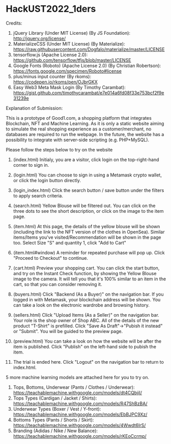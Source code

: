 # HackUST2022_1ders

Credits:

1. jQuery Library (Under MIT License) (By JS Foundation): http://jquery.org/license/
2. MaterializeCSS (Under MIT License) (By Materialize): https://raw.githubusercontent.com/Dogfalo/materialize/master/LICENSE
3. tensorflow.js (Apache License 2.0): https://github.com/tensorflow/tfjs/blob/master/LICENSE
4. Google Fonts (Roboto) (Apache License 2.0) (By Christian Robertson): https://fonts.google.com/specimen/Roboto#license
5. plus/minus input counter (By rkoms): https://codepen.io/rkoms/pen/OJbrGKX
6. Easy Web3 Meta Mask Login (By Timothy Carambat): https://gist.github.com/timothycarambat/e7e014a6fd08f33e753bcf2f9e31239e 

Explanation of Submission:

This is a prototype of Good1.com, a shopping platform that integrates Blockchain, NFT and Machine Learning.
As it is only a static website aiming to simulate the real shopping experience as a customer/merchant, no databases are required to run the webpage.
In the future, the website has a possibility to integrate with server-side scripting (e.g. PHP+MySQL).

Please follow the steps below to try on the website

1. (index.html) Initialy, you are a visitor, click login on the top-right-hand corner to sign in.
2. (login.html) You can choose to sign in using a Metamask crypto wallet, or click the login button directly.

3. (login_index.html) Click the search button / save button under the filters to apply search criteria.
4. (search.html) Yellow Blouse will be filtered out. You can click on the three dots to see the short description, or click on the image to the item page.
5. (item.html) At this page, the details of the yellow blouse will be shown (including the link to the NFT version of the clothes in OpenSea).
Similar items/Items you've visited/Recommendation will be shown in the page too.
Select Size "S" and quantity 1, click "Add to Cart"
6. (item.html#window) A reminder for repeated purchase will pop up. Click "Proceed to Checkout" to continue.
7. (cart.html) Preview your shopping cart.
You can click the start button, and try on the Instant Check function, by showing the Yellow Blouse image to the camera.
It will tell you that it's 100% similar to an item in the cart, so that you can consider removing it.

8. (buyers.html) Click "Backend (As a Buyer)" on the navigation bar.
If you logged in with Metamask, your blockchain address will be shown.
You can take a look on the electronic wardrobe and browsing history.

9. (sellers.html) Click "Upload Items (As a Seller)" on the navigation bar.
Your role is the shop owner of Shop ABC. All of the details of the new product "T-Shirt" is prefilled.
Click "Save As Draft"->"Pubish it instead" or "Submit". You will be guided to the preview page.
10. (preview.html) You can take a look on how the website will be after the item is published.
Click "Publish" on the left-hand side to pubish the item.

11. The trial is ended here. Click "Logout" on the navigation bar to return to index.html.

5 more machine learning models are attached here for you to try on.
1. Tops, Bottoms, Underwear (Pants / Clothes / Underwear): https://teachablemachine.withgoogle.com/models/dt4CQbjiI/ 
2. Tops Types (Cardigan / Jacket / Shirts): https://teachablemachine.withgoogle.com/models/R47ShBzBA/
3. Underwear Types (Boxer / Vest / Y-front): https://teachablemachine.withgoogle.com/models/EbBJPC9Xz/
4. Bottoms Types (Pants / Shorts / Skirt): https://teachablemachine.withgoogle.com/models/4Wwdt6IrS/ 
5. Branding (Adidas / Nike / New Balance): https://teachablemachine.withgoogle.com/models/rKEoCcrmp/
